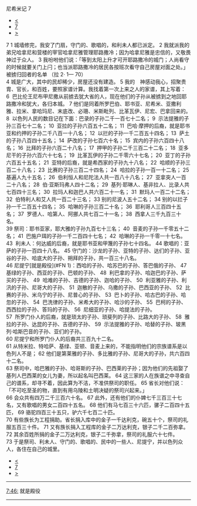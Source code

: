 ﻿





 尼希米记 7




* [<](bible/NEH06.md)
* [7](bible/NEH.md)
* [>](bible/NEH08.md)



 
7 
1 城墙修完，我安了门扇，守门的、歌唱的，和利未人都已派定。 
2 我就派我的弟兄哈拿尼和营楼的宰官哈拿尼雅管理耶路撒冷；因为哈拿尼雅是忠信的，又敬畏　神过于众人。 
3 我吩咐他们说：「等到太阳上升才可开耶路撒冷的城门；人尚看守的时候就要关门上闩；也当派耶路撒冷的居民各按班次看守自己房屋对面之处。」 被掳归回者的名单 （拉
2·
1—
70）  
4 城是广大，其中的民却稀少，房屋还没有建造。 
5 我的　神感动我心，招聚贵胄、官长，和百姓，要照家谱计算。我找着第一次上来之人的家谱，其上写着：  
6  巴比伦王尼布甲尼撒从前掳去犹大省的人，现在他们的子孙从被掳到之地回耶路撒冷和犹大，各归本城。 
7 他们是同着所罗巴伯、耶书亚、尼希米、亚撒利雅、拉米、拿哈玛尼、末底改、必珊、米斯毗列、比革瓦伊、尼宏、巴拿回来的。  
8  以色列人民的数目记在下面：巴录的子孙二千一百七十二名； 
9  示法提雅的子孙三百七十二名； 
10  亚拉的子孙六百五十二名； 
11  巴哈·摩押的后裔，就是耶书亚和约押的子孙二千八百一十八名； 
12  以拦的子孙一千二百五十四名； 
13  萨土的子孙八百四十五名； 
14  萨改的子孙七百六十名； 
15  宾内的子孙六百四十八名； 
16  比拜的子孙六百二十八名； 
17  押甲的子孙二千三百二十二名； 
18  亚多尼干的子孙六百六十七名； 
19  比革瓦伊的子孙二千零六十七名； 
20  亚丁的子孙六百五十五名； 
21  亚特的后裔，就是希西家的子孙九十八名； 
22  哈顺的子孙三百二十八名； 
23  比赛的子孙三百二十四名； 
24  哈拉的子孙一百一十二名； 
25  基遍人九十五名； 
26  伯利恒人和尼陀法人共一百八十八名； 
27  亚拿突人一百二十八名； 
28  伯·亚斯玛弗人四十二名； 
29  基列·耶琳人、基非拉人、比录人共七百四十三名； 
30  拉玛人和迦巴人共六百二十一名； 
31  默玛人一百二十二名； 
32  伯特利人和艾人共一百二十三名； 
33 别的尼波人五十二名； 
34 别的以拦子孙一千二百五十四名； 
35  哈琳的子孙三百二十名； 
36  耶利哥人三百四十五名； 
37  罗德人、哈第人、阿挪人共七百二十一名； 
38  西拿人三千九百三十名。  
39 祭司：耶书亚家，耶大雅的子孙九百七十三名； 
40  音麦的子孙一千零五十二名； 
41  巴施户珥的子孙一千二百四十七名； 
42  哈琳的子孙一千零一十七名。  
43  利未人：何达威的后裔，就是耶书亚和甲篾的子孙七十四名。 
44 歌唱的：亚萨的子孙一百四十八名。 
45 守门的：沙龙的子孙、亚特的子孙、达们的子孙、亚谷的子孙、哈底大的子孙、朔拜的子孙，共一百三十八名。  
46 尼提宁[就是殿役](#FN
1)：西哈的子孙、哈苏巴的子孙、答巴俄的子孙、 
47  基绿的子孙、西亚的子孙、巴顿的子孙、 
48  利巴拿的子孙、哈迦巴的子孙、萨买的子孙、 
49  哈难的子孙、吉德的子孙、迦哈的子孙、 
50  利亚雅的子孙、利汛的子孙、尼哥大的子孙、 
51  迦散的子孙、乌撒的子孙、巴西亚的子孙、 
52  比赛的子孙、米乌宁的子孙、尼普心的子孙、 
53  巴卜的子孙、哈古巴的子孙、哈忽的子孙、 
54  巴洗律的子孙、米希大的子孙、哈沙的子孙、 
55  巴柯的子孙、西西拉的子孙、答玛的子孙、 
56  尼细亚的子孙、哈提法的子孙。  
57  所罗门仆人的后裔，就是琐太的子孙、琐斐列的子孙、比路大的子孙、 
58  雅拉的子孙、达昆的子孙、吉德的子孙、 
59  示法提雅的子孙、哈替的子孙、玻黑列·哈斯巴音的子孙、亚们的子孙。  
60 尼提宁和所罗门仆人的后裔共三百九十二名。  
61 从特米拉、特哈萨、基绿、亚顿、音麦上来的，不能指明他们的宗族谱系是以色列人不是； 
62 他们是第莱雅的子孙、多比雅的子孙、尼哥大的子孙，共六百四十二名。  
63 祭司中，哈巴雅的子孙、哈哥斯的子孙、巴西莱的子孙；因为他们的先祖娶了基列人巴西莱的女儿为妻，所以起名叫巴西莱。 
64 这三家的人在族谱之中寻查自己的谱系，却寻不着，因此算为不洁，不准供祭司的职任。 
65 省长对他们说：「不可吃至圣的物，直到有用乌陵和土明决疑的祭司兴起来。」  
66 会众共有四万二千三百六十名。 
67 此外，还有他们的仆婢七千三百三十七名，又有歌唱的男女二百四十五名。 
68 他们有马七百三十六匹，骡子二百四十五匹， 
69 骆驼四百三十五只，驴六千七百二十匹。  
70 有些族长为工程捐助。省长捐入库中的金子一千达利克，碗五十个，祭司的礼服五百三十件。 
71 又有族长捐入工程库的金子二万达利克，银子二千二百弥拿。 
72 其余百姓所捐的金子二万达利克，银子二千弥拿，祭司的礼服六十七件。  
73 于是祭司、利未人、守门的、歌唱的、民中的一些人、尼提宁，并以色列众人，各住在自己的城里。 
* [<](bible/NEH06.md)
* [7](bible/NEH.md)
* [>](bible/NEH08.md)





---


[7:46:](#V46)
就是殿役




---









